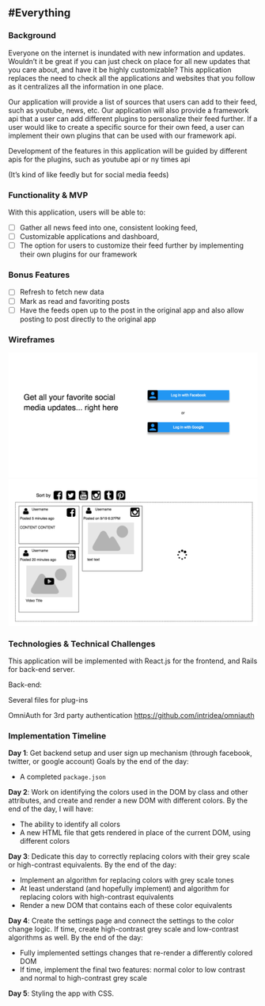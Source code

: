 ## #Everything

### Background

Everyone on the internet is inundated with new information and updates. Wouldn’t it be great if you can just check on place for all new updates that you care about, and have it be highly customizable? This application replaces the need to check all the applications and websites that you follow as it centralizes all the information in one place.

Our application will provide a list of sources that users can add to their feed, such as youtube, news, etc. Our application will also provide a framework api that a user can add different plugins to personalize their feed further. If a user would like to create a specific source for their own feed, a user can implement their own plugins that can be used with our framework api.

Development of the features in this application will be guided by different apis for the plugins, such as youtube api or ny times api

(It’s kind of like feedly but for social media feeds)

### Functionality & MVP

With this application, users will be able to:

- [ ] Gather all news feed into one, consistent looking feed,
- [ ] Customizable applications and dashboard,
- [ ] The option for users to customize their feed further by implementing their own plugins for our framework

### Bonus Features

- [ ] Refresh to fetch new data
- [ ] Mark as read and favoriting posts
- [ ] Have the feeds open up to the post in the original app and also allow posting to post directly to the original app

### Wireframes

![log in screen](./log_in.png)
![news feed page](./news_feed.png)

### Technologies & Technical Challenges


This application will be implemented with React.js for the frontend, and Rails for back-end server.

Back-end:

Several files for plug-ins

OmniAuth for 3rd party authentication
https://github.com/intridea/omniauth



### Implementation Timeline

**Day 1**: Get backend setup and user sign up mechanism (through facebook, twitter, or google account)  Goals by the end of the day:

- A completed `package.json`

**Day 2**: Work on identifying the colors used in the DOM by class and other attributes, and create and render a new DOM with different colors.  By the end of the day, I will have:

- The ability to identify all colors
- A new HTML file that gets rendered in place of the current DOM, using different colors

**Day 3**: Dedicate this day to correctly replacing colors with their grey scale or high-contrast equivalents.  By the end of the day:

- Implement an algorithm for replacing colors with grey scale tones
- At least understand (and hopefully implement) and algorithm for replacing colors with high-contrast equivalents
- Render a new DOM that contains each of these color equivalents

**Day 4**: Create the settings page and connect the settings to the color change logic.  If time, create high-contrast grey scale and low-contrast algorithms as well.  By the end of the day:

- Fully implemented settings changes that re-render a differently colored DOM
- If time, implement the final two features: normal color to low contrast and normal to high-contrast grey scale


**Day 5**: Styling the app with CSS.

